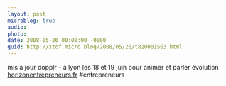 ```yaml
---
layout: post
microblog: true
audio: 
photo: 
date: 2008-05-26 00:00:00 -0000
guid: http://xtof.micro.blog/2008/05/26/t820001563.html
---
```

mis à jour dopplr - à lyon les 18 et 19 juin  pour animer et parler évolution [horizonentrepreneurs.fr](http://horizonentrepreneurs.fr/) #entrepreneurs
